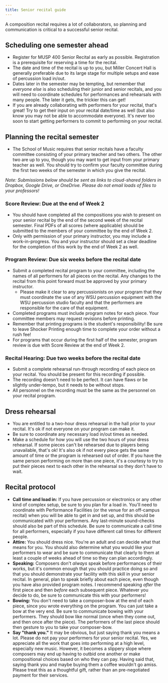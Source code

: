 ```yaml
---
title: Senior recital guide
---
```


A composition recital requires a lot of collaborators, so planning and communication is critical to a successful senior recital. 

## Scheduling one semester ahead

- Register for MUSP 400 Senior Recital as early as possible. Registration is a prerequisite for reserving a time for the recital. 
- The date and time of the recital is up to you, but Miller Concert Hall is generally preferable due to its large stage for multiple setups and ease of percussion load in/out. 
- Dates later in the semester may be tempting, but remember that _everyone else_ is also scheduling their junior and senior recitals, and you will need to coordinate schedules for performances and rehearsals with many people. The later it gets, the trickier this can get! 
- If you are already collaborating with performers for your recital, that's great! Try to get their input on your recital date/time as well (but also know you may not be able to accommodate everyone). It's never too soon to start getting performers to commit to performing on your recital. 

## Planning the recital semester

- The School of Music requires that senior recitals have a faculty committee consisting of your primary teacher and two others. The other two are up to you, though you may want to get input from your primary teacher as well. You should try to confirm your faculty committee during the first two weeks of the semester in which you give the recital. 

_Note: Submissions below should be sent as links to cloud-shared folders in Dropbox, Google Drive, or OneDrive. Please do not email loads of files to your professors!_ 

### Score Review: Due at the end of Week 2

- You should have completed all the compositions you wish to present on your senior recital by the end of the second week of the recital semester. Final PDFs of all scores (where applicable) should be submitted to the members of your committee by the end of Week 2. 
- Only with permission of your primary instructor, you may include a work-in-progress. You and your instructor should set a clear deadline for the completion of this work by the end of Week 2 as well. 

### Program Review: Due six weeks before the recital date

- Submit a completed recital program to your committee, including the names of all performers for all pieces on the recital. Any changes to the recital from this point forward must be approved by your primary instructor. 
	- Please make it clear to any percussionists on your program that they must coordinate the use of any WSU percussion equipment with the WSU percussion studio faculty and that the performers are responsible for the care of that equipment. 
- Completed programs must include program notes for each piece. Your committee members may request revisions before printing. 
- Remember that printing programs is the student's responsibility! Be sure to leave Shocker Printing enough time to complete your order without a rush fee! 
- For programs that occur during the first half of the semester, program review is due with Score Review at the end of Week 2. 

### Recital Hearing: Due two weeks before the recital date

- Submit a complete rehearsal run-through recording of each piece on your recital. You should be present for this recording if possible. 
- The recording doesn't need to be perfect. It can have flaws or be slightly under-tempo, but it needs to be without stops. 
- All personnel on the recording must be the same as the personnel on your recital program. 

## Dress rehearsal

- You are entitled to a two-hour dress rehearsal in the hall prior to your recital. It's ok if not everyone on your program can make it. 
- Be sure to coordinate any necessary load in/out times as needed. 
- Make a schedule for how you will use the two hours of your dress rehearsal. If some pieces can't be rehearsed due to players being unavailable, that's ok! It's also ok if not every piece gets the same amount of time or the program is rehearsed out of order. If you have the same person performing on more than one piece, it's a courtesy to try to put their pieces next to each other in the rehearsal so they don't have to wait. 

## Recital protocol

- **Call time and load in:** If you have percussion or electronics or any other kind of complex setup, be sure to you plan for a load in. You'll need to coordinate with Performance Facilities (or the venue for an off-campus recital) when you will be able to get in and set up, and this should be communicated with your performers. Any last-minute sound-checks should also be part of this schedule. Be sure to communicate a call time for all performers, especially if you have different call times for different people. 
- **Attire:** You should dress nice. You're an adult and can decide what that means for you. You should also determine what you would like your performers to wear and be sure to communicate that clearly to them at least a couple of weeks ahead of time so they can plan accordingly. 
- **Speaking:** Composers don't _always_ speak before performances of their works, but it's common enough that you should practice doing so and that you should demonstrate your facility with this skill in your senior recital. In general, plan to speak briefly about each piece, even though you have also provided program notes. I recommend speaking _after_ the first piece and then _before_ each subsequent piece. Whatever you decide to do, be sure to communicate this with your performers! 
- **Bowing:** You don't need to take a composer-bow at the end of each piece, since you wrote everything on the program. You can just take a bow at the very end. Be sure to communicate bowing with your performers. They should bow like normal (once when they come out, and then once after the piece). The performers of the last piece should then gesture to you to take your composer-bow. 
- **Say "thank you."** It may be obvious, but just saying thank you means a lot. Please do not pay your performers for your senior recital. Yes, we appreciate all the work that goes into performing at a high level, especially new music. However, it becomes a slippery slope where composers may end up having to outbid one another or make compositional choices based on who they can pay. Having said that, saying thank you and maybe buying them a coffee wouldn't go amiss. Please treat this as a thoughtful gift, rather than an pre-negotiated payment for their services. 
